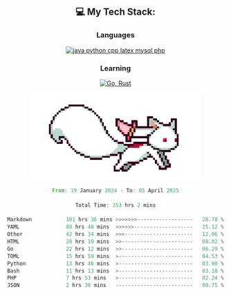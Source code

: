 
<div align="center">
<br>

## 💻 My Tech Stack:

### Languages

[![java python cpp latex mysql php](https://skillicons.dev/icons?i=java,python,cpp,latex,mysql,php)](https://skillicons.dev)

### Learning

[![Go, Rust](https://skillicons.dev/icons?i=go,rust)](https://skillicons.dev)

<center>

<img src="kyubey.gif" alt="Alt-Text" title="" >

</center>


<!--START_SECTION:waka-->

```rust
From: 19 January 2024 - To: 05 April 2025

Total Time: 353 hrs 2 mins

Markdown           101 hrs 36 mins >>>>>>>------------------   28.78 %
YAML               88 hrs 40 mins  >>>>>>-------------------   25.12 %
Other              42 hrs 34 mins  >>>----------------------   12.06 %
HTML               28 hrs 19 mins  >>-----------------------   08.02 %
Go                 22 hrs 12 mins  >>-----------------------   06.29 %
TOML               15 hrs 59 mins  >------------------------   04.53 %
Python             13 hrs 46 mins  >------------------------   03.90 %
Bash               11 hrs 13 mins  >------------------------   03.18 %
PHP                7 hrs 53 mins   >------------------------   02.24 %
JSON               2 hrs 38 mins   -------------------------   00.75 %
```

<!--END_SECTION:waka-->
